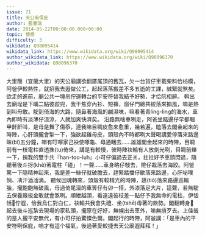 ```yaml
---
issue: 71
title: 天公有保庇
author: 藍春瑞
date: 2014-05-22T00:00:00.000+08:00
topic: 懷想
difficulty: 3
wikidata: Q98095414
wikidata_link: https://www.wikidata.org/wiki/Q98095414
author_wikidata_link: https://www.wikidata.org/wiki/Q98096370
author_wikidata: Q98096370
---
```

大里簡（宜蘭大里）的天公廟講欲翻厝尾頂的舊瓦，欠一台貨仔車載柴料佮枋模，阿爸伊較熱性，就招我去遐做公工，起起落落搬差不多五逝的工課，誠緊就煞矣。欲走的進前，廟公共一塊吊佇運轉台的平安符替我結予好勢，才佮阮相辭。
斡出去廟埕是下晡二點彼跤兜，我干焦穿內衫、短褲，窗仔門總共絞落來搧風，嘛是熱到叫毋敢。駛到倚海的大路，隨鼻著海風的鹹濕味，嘛看著青ling-ling的海水，車內即時有淡薄仔涼涼，人就加爽快濟矣。
沿路無啥車咧走，阿爸坐踮邊仔早都睏甲鼾鼾叫，是毋是舞了傷忝，連我嘛目睭皮愈來愈重，幾若遍，瞌落去閣金起來的時陣，心肝頭攏會掣一下，強欲起雞母皮，頭殼內不時都咧大聲喝講愛停落來路邊眯(bî)五分鐘，嘛有叮嚀家己袂使啄龜、毋通睏去……雄雄閣金起來的時陣，目睭前有一枝電柱直透㧣(tu)倚來，講是有較慢，彼時陣袂輸有人放劍光咧，目睭前爍一下，捎我的雙手共『han-too-luh』小可仔偏過去正爿，拄拄好予車頭閃過，隨聽著後斗㧎(khê)著電柱「碰」！一聲……車身略仔敧去，險仔栽落去海跤。阿爸驚一下隨精神起來，我是差一絲仔就破膽去，趕緊踏擋仔歇落來路邊，心肝咇噗惝、凊汗㴙㴙滴。
聽候回魂轉來，頭殼有較精光的時陣，趒(tiô)落來路邊巡輪胎，攏飽飽無破風，毋過倚尾溜的車箅仔有卯一搭，外漆落足大片，這聲，若無駛去保養廠板金敢就會煞咧。順紲越頭，看遠遠彼枝差一點仔予我無命的電柱，伊恬恬𫞼佇遐，佮我烏仁對白仁，袂輸共我會失禮、坐(tshē)毋著的款勢。閣翻轉身𬦰起去後斗巡紮去現場的家私頭，攏原在好好，無幌出去車外，嘛無摃歹去。上佳哉的是人攏平安無代，有小可仔拍驚慄色爾。閣起行的時陣，阿爸講：「是車內的平安符咧保庇，咱才有這个福氣，後過著愛較捷去天公廟遐拜拜！」